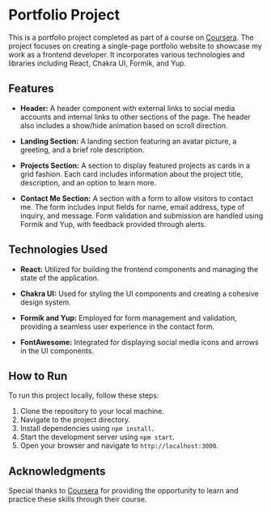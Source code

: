 

# Portfolio Project

This is a portfolio project completed as part of a course on [Coursera](https://www.coursera.org). The project focuses on creating a single-page portfolio website to showcase my work as a frontend developer. It incorporates various technologies and libraries including React, Chakra UI, Formik, and Yup.

## Features

- **Header:** A header component with external links to social media accounts and internal links to other sections of the page. The header also includes a show/hide animation based on scroll direction.
  
- **Landing Section:** A landing section featuring an avatar picture, a greeting, and a brief role description.

- **Projects Section:** A section to display featured projects as cards in a grid fashion. Each card includes information about the project title, description, and an option to learn more.

- **Contact Me Section:** A section with a form to allow visitors to contact me. The form includes input fields for name, email address, type of inquiry, and message. Form validation and submission are handled using Formik and Yup, with feedback provided through alerts.

## Technologies Used

- **React:** Utilized for building the frontend components and managing the state of the application.
  
- **Chakra UI:** Used for styling the UI components and creating a cohesive design system.

- **Formik and Yup:** Employed for form management and validation, providing a seamless user experience in the contact form.

- **FontAwesome:** Integrated for displaying social media icons and arrows in the UI components.

## How to Run

To run this project locally, follow these steps:

1. Clone the repository to your local machine.
2. Navigate to the project directory.
3. Install dependencies using `npm install`.
4. Start the development server using `npm start`.
5. Open your browser and navigate to `http://localhost:3000`.

## Acknowledgments

Special thanks to [Coursera](https://www.coursera.org) for providing the opportunity to learn and practice these skills through their course.



